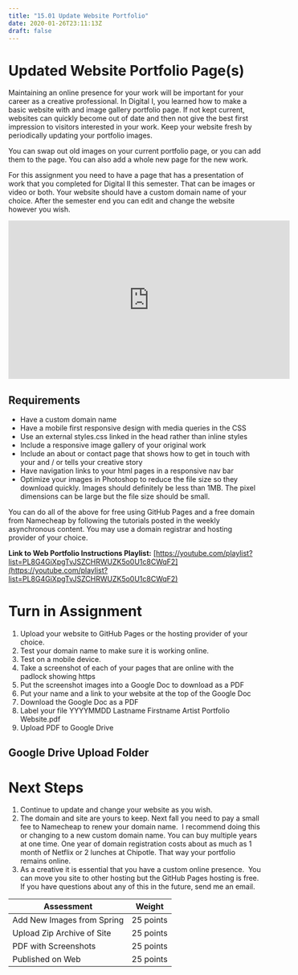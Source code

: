 ```yaml
---
title: "15.01 Update Website Portfolio"
date: 2020-01-26T23:11:13Z
draft: false
---
```


# Updated Website Portfolio Page(s)

Maintaining an online presence for your work will be important for your career as a creative professional. In Digital I, you learned how to make a basic website with and image gallery portfolio page. If not kept current, websites can quickly become out of date and then not give the best first impression to visitors interested in your work. Keep your website fresh by periodically updating your portfolio images.

You can swap out old images on your current portfolio page, or you can add them to the page. You can also add a whole new page for the new work.

For this assignment you need to have a page that has a presentation of work that you completed for Digital II this semester. That can be images or video or both. Your website should have a custom domain name of your choice. After the semester end you can edit and change the website however you wish.

<iframe title="YouTube video player" src="https://www.youtube.com/embed/fqVYMRMsqLs" width="560" height="315" frameborder="0" allowfullscreen="allowfullscreen"></iframe>

## Requirements

- Have a custom domain name
- Have a mobile first responsive design with media queries in the CSS
- Use an external styles.css linked in the head rather than inline styles
- Include a responsive image gallery of your original work
- Include an about or contact page that shows how to get in touch with your and / or tells your creative story
- Have navigation links to your html pages in a responsive nav bar
- Optimize your images in Photoshop to reduce the file size so they download quickly. Images should definitely be less than 1MB. The pixel dimensions can be large but the file size should be small.

You can do all of the above for free using GitHub Pages and a free domain from Namecheap by following the tutorials posted in the weekly asynchronous content. You may use a domain registrar and hosting provider of your choice.

**Link to Web Portfolio Instructions Playlist:** [https://youtube.com/playlist?list=PL8G4GiXpgTvJSZCHRWUZK5o0U1c8CWqF2](https://youtube.com/playlist?list=PL8G4GiXpgTvJSZCHRWUZK5o0U1c8CWqF2)

# Turn in Assignment

1.  Upload your website to GitHub Pages or the hosting provider of your choice.
2.  Test your domain name to make sure it is working online.
3.  Test on a mobile device.
4.  Take a screenshot of each of your pages that are online with the padlock showing https
5.  Put the screenshot images into a Google Doc to download as a PDF
6.  Put your name and a link to your website at the top of the Google Doc
7.  Download the Google Doc as a PDF
8.  Label your file YYYYMMDD Lastname Firstname Artist Portfolio Website.pdf
9.  Upload PDF to Google Drive

## Google Drive Upload Folder

# Next Steps

1.  Continue to update and change your website as you wish.
2.  The domain and site are yours to keep. Next fall you need to pay a small fee to Namecheap to renew your domain name.  I recommend doing this or changing to a new custom domain name. You can buy multiple years at one time. One year of domain registration costs about as much as 1 month of Netflix or 2 lunches at Chipotle. That way your portfolio remains online.
3.  As a creative it is essential that you have a custom online presence.  You can move you site to other hosting but the GitHub Pages hosting is free.  If you have questions about any of this in the future, send me an email.

| Assessment                 | Weight    |
| -------------------------- | --------- |
| Add New Images from Spring | 25 points |
| Upload Zip Archive of Site | 25 points |
| PDF with Screenshots       | 25 points |
| Published on Web           | 25 points |
